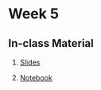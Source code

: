 # Week 5

## In-class Material

1. [Slides](../slides/w5.pdf)

2. [Notebook](../code/week5/week5.zip)



